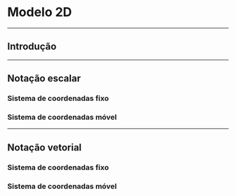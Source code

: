 # Modelo 2D

---

## Introdução

---

## Notação escalar

### Sistema de coordenadas fixo

### Sistema de coordenadas móvel

---

## Notação vetorial

### Sistema de coordenadas fixo

### Sistema de coordenadas móvel
